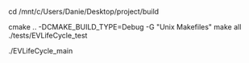 cd /mnt/c/Users/Danie/Desktop/project/build

cmake .. -DCMAKE_BUILD_TYPE=Debug -G "Unix Makefiles"
make all
./tests/EVLifeCycle_test

./EVLifeCycle_main